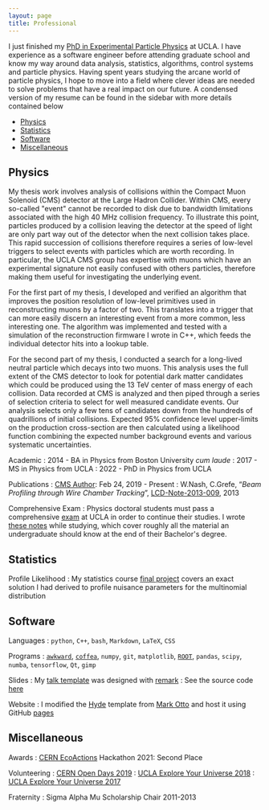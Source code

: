 ```yaml
---
layout: page
title: Professional
---
```


I just finished my [PhD in Experimental Particle Physics](https://escholarship.org/uc/item/3gw9h84p) at UCLA. I have experience as a software engineer before attending graduate school and know my way around data analysis, statistics, algorithms, control systems and particle physics. Having spent years studying the arcane world of particle physics, I hope to move into a field where clever ideas are needed to solve problems that have a real impact on our future. A condensed version of my resume can be found in the sidebar with more details contained below

- [Physics](#physics)
- [Statistics](#statistics)
- [Software](#software)
- [Miscellaneous](#miscellaneous)

<a name="physics"></a>
## Physics

My thesis work involves analysis of collisions within the Compact Muon Solenoid (CMS) detector at the Large Hadron Collider. Within CMS, every so-called "event" cannot be recorded to disk due to bandwidth limitations associated with the high 40 MHz collision frequency. To illustrate this point, particles produced by a collision leaving the detector at the speed of light are only part way out of the detector when the next collision takes place. This rapid succession of collisions therefore requires a series of low-level triggers to select events with particles which are worth recording. In particular, the UCLA CMS group has expertise with muons which have an experimental signature not easily confused with others particles, therefore making them useful for investigating the underlying event.

For the first part of my thesis, I developed and verified an algorithm that improves the position resolution of low-level primitives used in reconstructing muons by a factor of two. This translates into a trigger that can more easily discern an interesting event from a more common, less interesting one. The algorithm was implemented and tested with a simulation of the reconstruction firmware I wrote in C++, which feeds the individual detector hits into a lookup table.

For the second part of my thesis, I conducted a search for a long-lived neutral particle which decays into two muons. This analysis uses the full extent of the CMS detector to look for potential dark matter candidates which could be produced using the 13 TeV center of mass energy of each collision. Data recorded at CMS is analyzed and then piped through a series of selection criteria to select for well measured candidate events. Our analysis selects only a few tens of candidates down from the hundreds of quadrillions of initial collisions. Expected 95% confidence level upper-limits on the production cross-section are then calculated using a likelihood function combining the expected number background events and various systematic uncertainties. 

Academic
: 2014 - BA in Physics from Boston University *cum laude*
: 2017 - MS in Physics from UCLA
: 2022 - PhD in Physics from UCLA

Publications
: [CMS Author][cms-author]: Feb 24, 2019 - Present
: W.Nash, C.Grefe, “*Beam Profiling through Wire Chamber Tracking*”, [LCD-Note-2013-009][beam-profiling], 2013

<!-- Teaching
: I have taught... -->

Comprehensive Exam
: Physics doctoral students must pass a comprehensive [exam][exam] at UCLA in order to continue their studies. I wrote [these notes][notes] while studying, which cover roughly all the material an undergraduate should know at the end of their Bachelor's degree.

<a name="statistics"></a>
## Statistics

<!-- My research involves ... -->


Profile Likelihood
: My statistics course [final project][likelihood] covers an exact solution I had derived to profile nuisance parameters for the multinomial distribution
<!-- : The general idea is that if the Likelihood function is dependent on many variables, you can "profile" out the variables you don't need (called nuisance parameters). -->

<a name="software"></a>
## Software

<!-- Implemented gitlab CI and code testing -->

Languages
: `python`, `C++`, `bash`, `Markdown`, `LaTeX`, `CSS`

Programs
: [`awkward`][awkward], [`coffea`][coffea], `numpy`, `git`, `matplotlib`, [`ROOT`][root], `pandas`, `scipy`, `numba`, `tensorflow`, `Qt`, `gimp`

Slides
: My [talk template][talk] was designed with [remark][remark]
: See the source code [here][talk-source]

Website
: I modified the [Hyde][hyde] template from [Mark Otto][otto] and host it using GitHub [pages][pages]


<a name="miscellaneous"></a>
## Miscellaneous

Awards
: [CERN EcoActions][cern-eco-actions] Hackathon 2021: Second Place

Volunteering
: [CERN Open Days 2019][open-days]
: [UCLA Explore Your Universe 2018][eyu]
: [UCLA Explore Your Universe 2017][eyu]


Fraternity
: Sigma Alpha Mu Scholarship Chair 2011-2013



[beam-profiling]: https://cds.cern.ch/record/1571199/files/LCD-Note-2013-009-final.pdf
[cms-author]: https://cds.cern.ch/collection/CMS%20Papers
[notes]: /assets/comp-notes.pdf
[exam]: /assets/comp-exam.pdf

[likelihood]: /assets/profile-likelihood.pdf

[awkward]: https://awkward-array.org/quickstart.html
[coffea]: hhttps://coffeateam.github.io/coffea/index.html
[root]: https://root.cern.ch/
[talk]: https://williamnash.github.io/talk-template/
[remark]: https://github.com/gnab/remark
[talk-source]: https://github.com/williamnash/talk-template
[hyde]: https://hyde.getpoole.com/about/
[otto]: https://twitter.com/mdo
[pages]: https://pages.github.com/

[cern-eco-actions]: https://eco-actions.web.cern.ch/
[open-days]: https://opendays.cern/
[eyu]: https://www.exploringyouruniverse.org/

